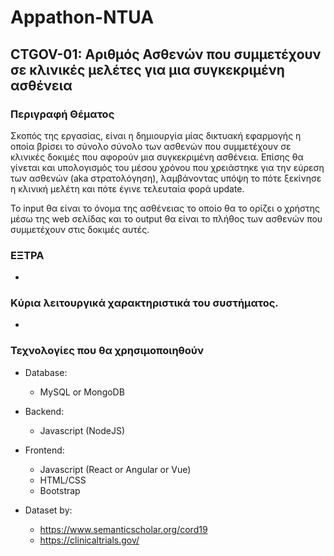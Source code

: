 # Appathon-NTUA

## CTGOV-01: Αριθμός Ασθενών που συμμετέχουν σε κλινικές μελέτες για μια συγκεκριμένη ασθένεια

### Περιγραφή Θέματος
Σκοπός της εργασίας, είναι η δημιουργία μίας δικτυακή εφαρμογής η οποία βρίσει το σύνολο σύνολο των ασθενών που συμμετέχουν σε κλινικές δοκιμές που αφορούν μια συγκεκριμένη ασθένεια. Επίσης θα γίνεται και υπολογισμός του μέσου χρόνου που χρειάστηκε για την εύρεση των ασθενών (aka στρατολόγηση), λαμβάνοντας υπόψη το πότε ξεκίνησε η κλινική μελέτη και πότε έγινε τελευταία φορά update.

Το input θα είναι το όνομα της ασθένειας το οποίο θα το ορίζει ο χρήστης μέσω της web σελίδας και το output θα είναι το πλήθος των ασθενών που συμμετέχουν στις δοκιμές αυτές.

### ΕΞΤΡΑ
-


### Κύρια λειτουργικά χαρακτηριστικά του συστήματος.
-

### Τεχνολογίες που θα χρησιμοποιηθούν
- Database:
  - MySQL or MongoDB
- Backend:
  - Javascript (NodeJS)
- Frontend:
  - Javascript (React or Angular or Vue)
  - HTML/CSS
  - Bootstrap

- Dataset by:
  - https://www.semanticscholar.org/cord19
  - https://clinicaltrials.gov/
